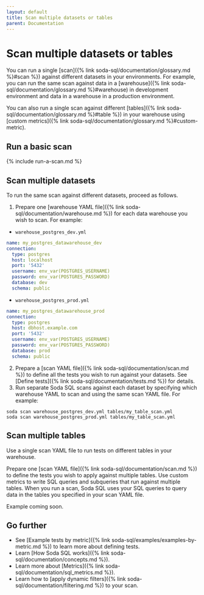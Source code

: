 ```yaml
---
layout: default
title: Scan multiple datasets or tables
parent: Documentation
---
```


# Scan multiple datasets or tables

You can run a single [scan]({% link soda-sql/documentation/glossary.md %}#scan %}) against different datasets in your environments. For example, you can run the same scan against data in a [warehouse]({% link soda-sql/documentation/glossary.md %}#warehouse) in development environment and data in a warehouse in a production environment.

You can also run a single scan against different [tables]({% link soda-sql/documentation/glossary.md %}#table %}) in your warehouse using [custom metrics]({% link soda-sql/documentation/glossary.md %}#custom-metric). 

## Run a basic scan

{% include run-a-scan.md %}

## Scan multiple datasets

To run the same scan against different datasets, proceed as follows.

1. Prepare one [warehouse YAML file]({% link soda-sql/documentation/warehouse.md %}) for each data warehouse you wish to scan. For example:
* `warehouse_postgres_dev.yml`
```yaml
name: my_postgres_datawarehouse_dev
connection:
  type: postgres
  host: localhost
  port: '5432'
  username: env_var(POSTGRES_USERNAME)
  password: env_var(POSTGRES_PASSWORD)
  database: dev
  schema: public
```
* `warehouse_postgres_prod.yml`
```yaml
name: my_postgres_datawarehouse_prod
connection:
  type: postgres
  host: dbhost.example.com
  port: '5432'
  username: env_var(POSTGRES_USERNAME)
  password: env_var(POSTGRES_PASSWORD)
  database: prod
  schema: public
```
2. Prepare a [scan YAML file]({% link soda-sql/documentation/scan.md %}) to define all the tests you wish to run against your datasets. See [Define tests]({% link soda-sql/documentation/tests.md %}) for details.
3. Run separate Soda SQL scans against each dataset by specifying which warehouse YAML to scan and using the same scan YAML file. For example:
```shell
soda scan warehouse_postgres_dev.yml tables/my_table_scan.yml 
soda scan warehouse_postgres_prod.yml tables/my_table_scan.yml
```

## Scan multiple tables

Use a single scan YAML file to run tests on different tables in your warehouse.

Prepare one [scan YAML file]({% link soda-sql/documentation/scan.md %}) to define the tests you wish to apply against multiple tables. Use custom metrics to write SQL queries and subqueries that run against multiple tables. When you run a scan, Soda SQL uses your SQL queries to query data in the tables you specified in your scan YAML file. 

Example coming soon.
<!--
The example below compares today's count of table entries against an average count of entries using historical data in a separate table. Note that the example uses a [filter]({% link soda-sql/documentation/filtering.md %}) to scan data for a specific date.
{% raw %}
```yaml
table_name: current_table
metrics:
  - row_count
  - missing_count
  - missing_percentage
  - values_count
  - ...
sql_metrics:
    - sql: |
        SELECT avg(cnt) as avg_cnt(
            SELECT date, reported_date, count(*) as cnt
            FROM my_history_table
            WHERE to_date(date) = to_date(reported_date)
            GROUP by date, reported_date
        )
            (SELECT count(1) as current_cnt
            FROM current_table
            WHERE date = DATE '{{ date }}')
      tests:
        - current_cnt > (avg_cnt * 0.5)
```
{% endraw %}
-->
## Go further

* See [Example tests by metric]({% link soda-sql/examples/examples-by-metric.md %}) to learn more about defining tests.
* Learn [How Soda SQL works]({% link soda-sql/documentation/concepts.md %}).
* Learn more about [Metrics]({% link soda-sql/documentation/sql_metrics.md %}).
* Learn how to [apply dynamic filters]({% link soda-sql/documentation/filtering.md %}) to your scan.